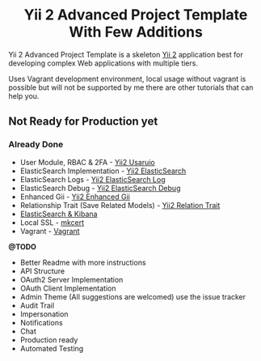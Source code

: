 <h1 align="center">Yii 2 Advanced Project Template With Few Additions</h1>

Yii 2 Advanced Project Template is a skeleton [Yii 2](http://www.yiiframework.com/) application best for
developing complex Web applications with multiple tiers.

Uses Vagrant development environment, local usage without vagrant is possible but will not be supported by me there are other tutorials that can help you.

## Not Ready for Production yet

### Already Done

* User Module, RBAC & 2FA - [Yii2 Usaruio](https://yii2-usuario.readthedocs.io/en/latest/)
* ElasticSearch Implementation - [Yii2 ElasticSearch](https://github.com/Mirocow/yii2-elasticsearch)
* ElasticSearch Logs - [Yii2 ElasticSearch Log](https://github.com/Mirocow/yii2-elasticsearch-log)
* ElasticSearch Debug - [Yii2 ElasticSearch Debug](https://github.com/Mirocow/yii2-elasticsearch-debug)
* Enhanced Gii - [Yii2 Enhanced Gii](https://github.com/mootensai/yii2-enhanced-gii)
* Relationship Trait (Save Related Models) - [Yii2 Relation Trait](https://github.com/mootensai/yii2-relation-trait)
* [ElasticSearch & Kibana](https://www.elastic.co/products/elastic-stack)
* Local SSL - [mkcert](https://github.com/FiloSottile/mkcert) 
* Vagrant - [Vagrant](https://www.vagrantup.com/) 

**@TODO**
* Better Readme with more instructions
* API Structure
* OAuth2 Server Implementation
* OAuth Client Implementation
* Admin Theme (All suggestions are welcomed) use the issue tracker
* Audit Trail
* Impersonation
* Notifications
* Chat
* Production ready
* Automated Testing

